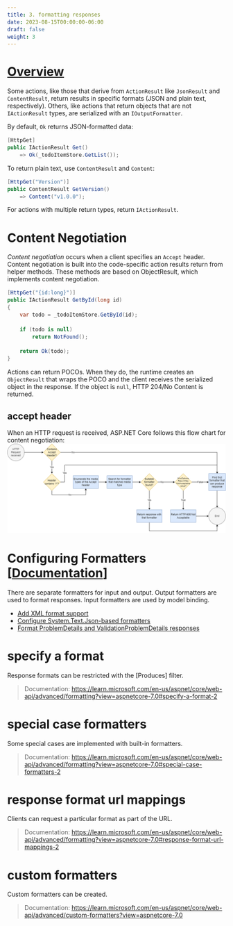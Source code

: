 ```yaml
---
title: 3. formatting responses
date: 2023-08-15T00:00:00-06:00
draft: false
weight: 3
---
```


# [Overview](https://learn.microsoft.com/en-us/aspnet/core/web-api/advanced/formatting?view=aspnetcore-7.0)  

Some actions, like those that derive from `ActionResult` like `JsonResult` and `ContentResult`, return results in specific formats (JSON and plain text, respectively). Others, like actions that return objects that are not `IActionResult` types, are serialized with an `IOutputFormatter`. 

By default, `Ok` returns JSON-formatted data:
```cs
[HttpGet]
public IActionResult Get()
    => Ok(_todoItemStore.GetList());

```

To return plain text, use `ContentResult` and `Content`:
```cs
[HttpGet("Version")]
public ContentResult GetVersion()
    => Content("v1.0.0");
 ```

 For actions with multiple return types, return `IActionResult`.

 # Content Negotiation
 *Content negotiation* occurs when a client specifies an `Accept` header. Content negotiation is built into the code-specific action results return from helper methods. These methods are based on ObjectResult, which implements content negotiation.

```cs
[HttpGet("{id:long}")]
public IActionResult GetById(long id)
{
    var todo = _todoItemStore.GetById(id);
    
    if (todo is null)
        return NotFound();
    
    return Ok(todo);
}
```

Actions can return POCOs. When they do, the runtime creates an `ObjectResult` that wraps the POCO and the client receives the serialized object in the response. If the object is `null`, HTTP 204/No Content is returned.

## accept header
When an HTTP request is received, ASP.NET Core follows this flow chart for content negotiation:  
![A flow chart describing the content negotiation decision for ASP.NET Core](accept-header-flowchart.png)

# Configuring Formatters [[Documentation](https://learn.microsoft.com/en-us/aspnet/core/web-api/advanced/formatting?view=aspnetcore-7.0#configure-formatters-2)]  

There are separate formatters for input and output. Output formatters are used to format responses. Input formatters are used by model binding.

- [Add XML format support](https://learn.microsoft.com/en-us/aspnet/core/web-api/advanced/formatting?view=aspnetcore-7.0#add-xml-format-support-2)
- [Configure System.Text.Json-based formatters](https://learn.microsoft.com/en-us/aspnet/core/web-api/advanced/formatting?view=aspnetcore-7.0#configure-systemtextjson-based-formatters-2)
- [Format ProblemDetails and ValidationProblemDetails responses](https://learn.microsoft.com/en-us/aspnet/core/web-api/advanced/formatting?view=aspnetcore-7.0#format-problemdetails-and-validationproblemdetails-responses)

# specify a format
Response formats can be restricted with the [Produces] filter.
> Documentation: https://learn.microsoft.com/en-us/aspnet/core/web-api/advanced/formatting?view=aspnetcore-7.0#specify-a-format-2

# special case formatters
Some special cases are implemented with built-in formatters.
> Documentation: https://learn.microsoft.com/en-us/aspnet/core/web-api/advanced/formatting?view=aspnetcore-7.0#special-case-formatters-2

# response format url mappings
Clients can request a particular format as part of the URL.
> Documentation: https://learn.microsoft.com/en-us/aspnet/core/web-api/advanced/formatting?view=aspnetcore-7.0#response-format-url-mappings-2

# custom formatters
Custom formatters can be created.
> Documentation: https://learn.microsoft.com/en-us/aspnet/core/web-api/advanced/custom-formatters?view=aspnetcore-7.0
